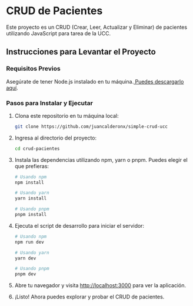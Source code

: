 # CRUD de Pacientes

Este proyecto es un CRUD (Crear, Leer, Actualizar y Eliminar) de pacientes utilizando JavaScript para tarea de la UCC.

## Instrucciones para Levantar el Proyecto

### Requisitos Previos

Asegúrate de tener Node.js instalado en tu máquina.[ Puedes descargarlo aquí](https://nodejs.org/).

### Pasos para Instalar y Ejecutar

1. Clona este repositorio en tu máquina local:

   ```bash
   git clone https://github.com/juancalderonx/simple-crud-ucc
   ```

2. Ingresa al directorio del proyecto:

   ```bash
   cd crud-pacientes
   ```

3. Instala las dependencias utilizando npm, yarn o pnpm. Puedes elegir el que prefieras:

   ```bash
   # Usando npm
   npm install

   # Usando yarn
   yarn install

   # Usando pnpm
   pnpm install
   ```

4. Ejecuta el script de desarrollo para iniciar el servidor:

   ```bash
   # Usando npm
   npm run dev

   # Usando yarn
   yarn dev

   # Usando pnpm
   pnpm dev
   ```

5. Abre tu navegador y visita [http://localhost:3000](http://localhost:3000) para ver la aplicación.

6. ¡Listo! Ahora puedes explorar y probar el CRUD de pacientes.
